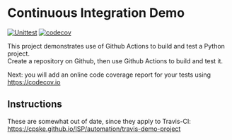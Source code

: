 Continuous Integration Demo
============================

[![Unittest](https://github.com/thanidacwn/demo-pyci/actions/workflows/run_test.yml/badge.svg)](https://github.com/thanidacwn/demo-pyci/actions/workflows/run_test.yml)
[![codecov](https://codecov.io/gh/thanidacwn/demo-pyci/branch/main/graph/badge.svg?token=JPVE7DBZX4)](https://app.codecov.io/gh/thanidacwn/demo-pyci)

This project demonstrates use of Github Actions to build and test a Python project.  
Create a repository on Github, then use Github Actions to build and test it.

Next: you will add an online code coverage report for your tests using <https://codecov.io>

## Instructions

These are somewhat out of date, since they apply to Travis-CI:
<https://cpske.github.io/ISP/automation/travis-demo-project>
